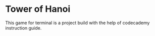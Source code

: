 # Tower of Hanoi
This game for terminal is a project build with the help of codecademy instruction guide.